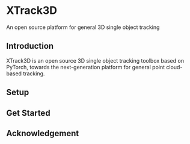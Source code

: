 # XTrack3D

An open source platform for general 3D single object tracking

## Introduction

XTrack3D is an open source 3D single object tracking toolbox based on PyTorch, towards the next-generation platform for general point cloud-based tracking.

## Setup





## Get Started





## Acknowledgement

